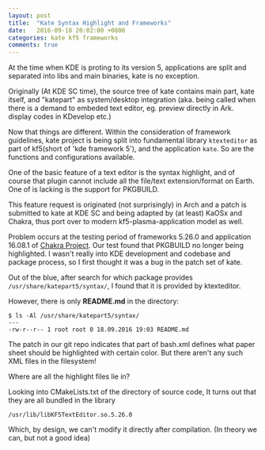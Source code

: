 ```yaml
---
layout: post
title:  "Kate Syntax Highlight and Frameworks"
date:   2016-09-18 20:02:00 +0800
categories: kate kf5 frameworks
comments: true
---
```


At the time when KDE is proting to its version 5, applications are split and separated into libs and main binaries, kate is no exception.
    
Originally (At KDE SC time), the source tree of kate contains main part, kate itself, and "katepart" as system/desktop integration (aka. being called when there is a demand to embeded text editor, eg. preview directly in Ark. display codes in KDevelop etc.)
    
Now that things are different. Within the consideration of framework guidelines, kate project is being split into fundamental library `ktexteditor` as part of kf5(short of 'kde framework 5'), and the application `kate`. So are the functions and configurations available.
    
One of the basic feature of a text editor is the syntax highlight, and of course that plugin cannot include all the file/text extension/format on Earth. One of is lacking is the support for PKGBUILD.
    
This feature request is originated (not surprisingly) in Arch and a patch is submitted to kate at KDE SC and being adapted by (at least) KaOSx and Chakra, thus port over to modern kf5-plasma-application model as well.
    
Problem occurs at the testing period of frameworks 5.26.0 and application 16.08.1 of [Chakra Project][0]. Our test found that PKGBUILD no longer being highlighted. I wasn't really into KDE development and codebase and package process, so I first thought it was a bug in the patch set of kate.

Out of the blue, after search for which package provides `/usr/share/katepart5/syntax/`, I found that it is provided by ktexteditor.

However, there is only **README.md** in the directory:

```
$ ls -Al /usr/share/katepart5/syntax/
---
-rw-r--r-- 1 root root 0 18.09.2016 19:03 README.md
```

The patch in our git repo indicates that part of bash.xml defines what paper sheet should be highlighted with certain color. But there aren't any such XML files in the filesystem!

Where are all the highlight files lie in?

Looking into CMakeLists.txt of the directory of source code, It turns out that they are all bundled in the library

`/usr/lib/libKF5TextEditor.so.5.26.0`

Which, by design, we can't modify it directly after compilation. (In theory we can, but not a good idea)

[0]: https://chakralinux.org
[1]: https://chakralinux.org/code/core.git/commit/ktexteditor?id=b2efe36ca8a4944243f27fb59e57f2504faadb77
